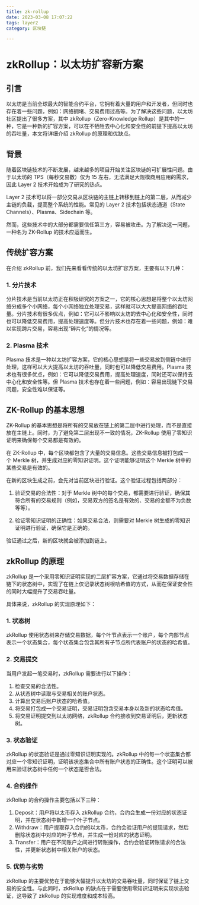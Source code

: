 ```yaml
---
title: zk-rollup
date: 2023-03-08 17:07:22
tags: layer2
category: 区块链

---
```


# zkRollup：以太坊扩容新方案

## 引言

以太坊是当前全球最大的智能合约平台，它拥有着大量的用户和开发者，但同时也存在着一些问题，例如：网络拥堵、交易费用过高等。为了解决这些问题，以太坊社区提出了很多方案，其中 zkRollup（Zero-Knowledge Rollup）是其中的一种，它是一种新的扩容方案，可以在不牺牲去中心化和安全性的前提下提高以太坊的吞吐量，本文将详细介绍 zkRollup 的原理和优缺点。

## 背景

随着区块链技术的不断发展，越来越多的项目开始关注区块链的可扩展性问题。由于以太坊的 TPS（每秒交易数）仅为 15 左右，无法满足大规模商用应用的需求，因此 Layer 2 技术开始成为了研究的热点。

Layer 2 技术可以将一部分交易从区块链的主链上转移到链上的第二层，从而减少主链的负载，提高整个系统的性能。常见的 Layer 2 技术包括状态通道（State Channels）、Plasma、Sidechain 等。

然而，这些技术中的大部分都需要信任第三方，容易被攻击。为了解决这一问题，一种名为 ZK-Rollup 的技术应运而生。

## 传统扩容方案

在介绍 zkRollup 前，我们先来看看传统的以太坊扩容方案，主要有以下几种：

### 1. 分片技术

分片技术是当前以太坊正在积极研究的方案之一，它的核心思想是将整个以太坊网络分成多个小网络，每个小网络独立处理交易，这样就可以大大提高网络的吞吐量。分片技术有很多优点，例如：它可以不影响以太坊的去中心化和安全性，同时也可以降低交易费用，提高处理速度等。但分片技术也存在着一些问题，例如：难以实现跨片交易，容易出现“碎片化”的情况等。

### 2. Plasma 技术

Plasma 技术是一种以太坊扩容方案，它的核心思想是将一些交易放到侧链中进行处理，这样可以大大提高以太坊的吞吐量，同时也可以降低交易费用。Plasma 技术也有很多优点，例如：它可以降低交易费用，提高处理速度，同时还可以保持去中心化和安全性等。但 Plasma 技术也存在着一些问题，例如：容易出现链下交易问题，安全性难以保证等。

## ZK-Rollup 的基本思想

ZK-Rollup 的基本思想是将所有的交易放在链上的第二层中进行处理，而不是直接放在主链上。同时，为了避免第二层出现不一致的情况，ZK-Rollup 使用了零知识证明来确保每个交易都是有效的。

在 ZK-Rollup 中，每个区块都包含了大量的交易信息。这些交易信息被打包成一个 Merkle 树，并生成对应的零知识证明。这个证明能够证明这个 Merkle 树中的某些交易是有效的。

在新的区块生成之前，会先对当前区块进行验证。这个验证过程包括两部分：

1. 验证交易的合法性：对于 Merkle 树中的每个交易，都需要进行验证，确保其符合所有的交易规则（例如，交易双方的签名是有效的、交易的金额不为负数等等）。

2. 验证零知识证明的正确性：如果交易合法，则需要对 Merkle 树生成的零知识证明进行验证，确保它是正确的。

验证通过之后，新的区块就会被添加到链上。

## zkRollup 的原理

zkRollup 是一个采用零知识证明实现的二层扩容方案，它通过将交易数据存储在链下的状态树中，实现了在链上仅记录状态树根哈希值的方式，从而在保证安全性的同时大幅提升了交易吞吐量。

具体来说，zkRollup 的实现原理如下：

### 1. 状态树

zkRollup 使用状态树来存储交易数据，每个叶节点表示一个账户，每个内部节点表示一个状态集合，每个状态集合包含其所有子节点所代表账户的状态的哈希值。

### 2. 交易提交

当用户发起一笔交易时，zkRollup 需要进行以下操作：

1. 检查交易的合法性。
2. 从状态树中读取与交易相关的账户状态。
3. 计算出交易后账户状态的哈希值。
4. 将交易打包成一个交易证明，交易证明包含交易本身以及新的状态哈希值。
5. 将交易证明提交到以太坊网络，zkRollup 合约接收到交易证明后，更新状态树。

### 3. 状态验证

zkRollup 的状态验证是通过零知识证明实现的。zkRollup 中的每一个状态集合都对应一个零知识证明，证明该状态集合中所有账户状态的正确性。这个证明可以被用来验证状态树中任何一个状态是否合法。

### 4. 合约操作

zkRollup 的合约操作主要包括以下三种：

1. Deposit：用户将以太币存入 zkRollup 合约，合约会生成一份对应的状态证明，并在状态树中新增一个叶子节点。
2. Withdraw：用户提取存入合约的以太币，合约会验证用户的提现请求，然后删除状态树中对应的叶子节点，并生成一份对应的状态证明。
3. Transfer：用户在不同账户之间进行转账操作，合约会验证转账请求的合法性，并更新状态树中相关账户的状态。

### 5. 优势与劣势

zkRollup 的主要优势在于能够大幅提升以太坊的交易吞吐量，同时保证了链上交易的安全性。与此同时，zkRollup 的缺点在于需要使用零知识证明来实现状态验证，这导致了 zkRollup 的实现难度和成本较高。









